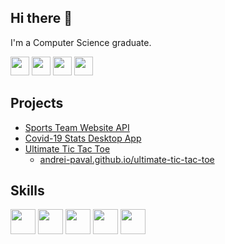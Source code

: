 ## Hi there 👋
I'm a Computer Science graduate.

[<img src="https://img.shields.io/badge/-Resume-white?logo=googledocs&logoColor=black" alt="" height=30 />](./Resume.pdf)
[<img src="https://img.shields.io/badge/-Linkedin-white?logo=linkedin&logoColor&color=blue" alt="" height=30 />](https://linkedin.com/in/andrei-paval/)
[<img src="https://img.shields.io/badge/-Leetcode-ffae00?logo=leetcode&logoColor=black" alt="" height=30 />](https://leetcode.com/Andrei-Paval/)
[<img src="https://img.shields.io/badge/-Codeforces-orange?logo=codeforces&logoColor=0270b0" alt="" height=30 />](https://codeforces.com/profile/andre-andrei)

## Projects
- [Sports Team Website API](https://github.com/Andrei-Paval/sports-team-website-api)
- [Covid-19 Stats Desktop App](https://github.com/Andrei-Paval/covid-stats-winforms)
- [Ultimate Tic Tac Toe](https://github.com/Andrei-Paval/ultimate-tic-tac-toe)
  - [andrei-paval.github.io/ultimate-tic-tac-toe](https://andrei-paval.github.io/ultimate-tic-tac-toe)

## Skills
<img src="https://skillicons.dev/icons?i=ts,nodejs,express,nestjs" height=40 />
<img src="https://skillicons.dev/icons?i=js,react,html,css" height=40 />
<img src="https://skillicons.dev/icons?i=prisma,sequelize,postgres,aws" height=40 />
<img src="https://skillicons.dev/icons?i=vscode,idea,visualstudio,postman" height=40 />
<img src="https://skillicons.dev/icons?i=git,github,gitlab,powershell" height=40 />
<!--
**Andrei-Paval/Andrei-Paval** is a ✨ _special_ ✨ repository because its `README.md` (this file) appears on your GitHub profile.

Here are some ideas to get you started:

- 🔭 I’m currently working on ...
- 🌱 I’m currently learning ...
- 👯 I’m looking to collaborate on ...
- 🤔 I’m looking for help with ...
- 💬 Ask me about ...
- 📫 How to reach me: ...
- 😄 Pronouns: ...
- ⚡ Fun fact: ...
-->
